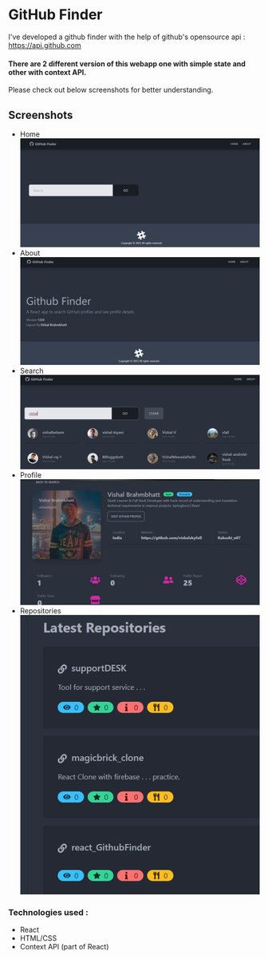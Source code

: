 
# GitHub Finder

I've developed a github finder with the help of github's opensource api : https://api.github.com
 
#### There are 2 different version of this webapp one with simple state and other with context API.
Please check out below screenshots for better understanding.

## Screenshots

- Home
![Home](img/home.png)
- About
![About](img/about.png)
- Search
![Search](img/search_fun.png)
- Profile
![Profile](img/full_profile.png)
- Repositories
![Repositories](img/repos.png)


### Technologies used :

 - React
 - HTML/CSS
 - Context API (part of React)
